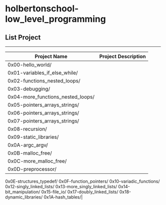 # holbertonschool-low_level_programming

## List Project
---
Project Name|Project Description
---|---
0x00-hello_world/|
0x01-variables_if_else_while/|
0x02-functions_nested_loops/|
0x03-debugging/|
0x04-more_functions_nested_loops/|
0x05-pointers_arrays_strings/|
0x06-pointers_arrays_strings/|
0x07-pointers_arrays_strings/|
0x08-recursion/|
0x09-static_libraries/|
0x0A-argc_argv/|
0x0B-malloc_free/|
0x0C-more_malloc_free/|
0x0D-preprocessor/|
0x0E-structures_typedef/
0x0F-function_pointers/
0x10-variadic_functions/
0x12-singly_linked_lists/
0x13-more_singly_linked_lists/
0x14-bit_manipulation/
0x15-file_io/
0x17-doubly_linked_lists/
0x18-dynamic_libraries/
0x1A-hash_tables/|
